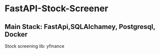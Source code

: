 # FastAPI-Stock-Screener

## Main Stack: FastApi,SQLAlchamey, Postgresql, Docker
Stock screening lib: yfinance

